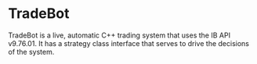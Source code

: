 # TradeBot
TradeBot is a live, automatic C++ trading system that uses the IB API v9.76.01. It has a strategy class interface that serves to drive the decisions of the system.
